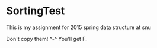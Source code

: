 # SortingTest

This is my assignment for 2015 spring data structure at snu

Don't copy them! ^-^
You'll get F.
